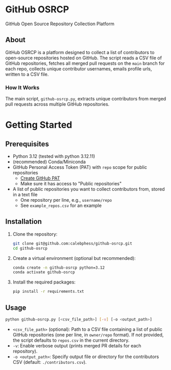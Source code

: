 # GitHub OSRCP
GitHub Open Source Repository Collection Platform

## About
GitHub OSRCP is a platform designed to collect a list of contributors to open-source repositories hosted on GitHub. The script reads a CSV file of GitHub repositories, fetches all merged pull requests on the `main` branch for each repo, collects unique contributor usernames, emails profile urls, written to a CSV file.

### How It Works

The main script, `github-osrcp.py`, extracts unique contributors from merged pull requests across multiple GitHub repositories.

# Getting Started
## Prerequisites
- Python 3.12 (tested with python 3.12.11)
- (recommended) Conda/Miniconda
- GitHub Personal Access Token (PAT) with `repo` scope for public repositories
  - [Create GitHub PAT](https://github.com/settings/personal-access-tokens)
  - Make sure it has access to "Public repositories"
- A list of public repositories you want to collect contributors from, stored in a text file 
  - One repository per line, e.g., `username/repo`
  - See `example_repos.csv` for an example

## Installation
1. Clone the repository:
    ```bash
    git clone git@github.com:calebphess/github-osrcp.git
    cd github-osrcp
    ```
2. Create a virtual environment (optional but recommended):
    ```bash
    conda create -n github-osrcp python=3.12
    conda activate github-osrcp
    ```
3. Install the required packages:
    ```bash
    pip install -r requirements.txt
    ```

## Usage
```bash
python github-osrcp.py [<csv_file_path>] [-v] [-o <output_path>]
```

- `<csv_file_path>` (optional): Path to a CSV file containing a list of public GitHub repositories (one per line, in `owner/repo` format). If not provided, the script defaults to `repos.csv` in the current directory.
- `-v`: Enable verbose output (prints merged PR details for each repository).
- `-o <output_path>`: Specify output file or directory for the contributors CSV (default: `./contributors.csv`).